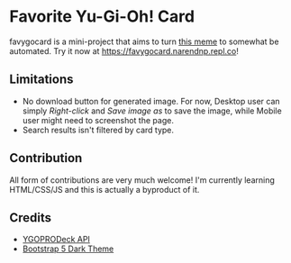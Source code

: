 # Favorite Yu-Gi-Oh! Card

favygocard is a mini-project that aims to turn [this meme](https://i.imgur.com/7eehKJa.jpg) to somewhat be automated. Try it now at https://favygocard.narendnp.repl.co!

## Limitations
- No download button for generated image. For now, Desktop user can simply _Right-click_ and _Save image as_ to save the image, while Mobile user might need to screenshot the page.
- Search results isn't filtered by card type.

## Contribution
All form of contributions are very much welcome! I'm currently learning HTML/CSS/JS and this is actually a byproduct of it.

## Credits
- [YGOPRODeck API](https://ygoprodeck.com/api-guide/)
- [Bootstrap 5 Dark Theme](https://github.com/vinorodrigues/bootstrap-dark-5)


